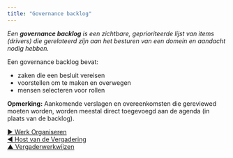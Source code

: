 ```yaml
---
title: "Governance backlog"
---
```



_Een **governance backlog** is een zichtbare, geprioriteerde lijst van items (drivers) die gerelateerd zijn aan het besturen van een domein en aandacht nodig hebben._

Een governance backlog bevat:

- zaken die een besluit vereisen
- voorstellen om te maken en overwegen
- mensen selecteren voor rollen

**Opmerking:** Aankomende verslagen en overeenkomsten die gereviewed moeten worden, worden meestal direct toegevoegd aan de agenda (in plaats van de backlog).

[&#9654; Werk Organiseren](organizing-work.html)<br/>[&#9664; Host van de Vergadering](meeting-host.html)<br/>[&#9650; Vergaderwerkwijzen](meeting-practices.html)

